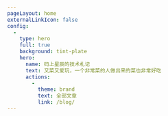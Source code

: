 ```yaml
---
pageLayout: home
externalLinkIcon: false
config:
  -
    type: hero
    full: true
    background: tint-plate
    hero:
      name: 码上星辰的技术札记
      text: 又菜又爱玩，一个非常菜的人做出来的菜也非常好吃
      actions:
        -
          theme: brand
          text: 全部文章
          link: /blog/
---
```

